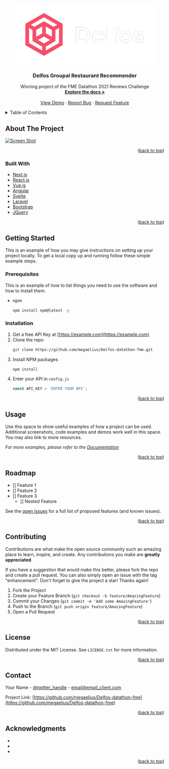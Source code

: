 <div id="top"></div>

<!-- PROJECT LOGO -->
<br />
<div align="center">
  <a href="https://github.com/megaelius/Delfos-datathon-fme">
    <img src="README_Images/logo2.png" alt="Logo">
  </a>

<h3 align="center">Delfos Groupal Restaurant Recommender</h3>

  <p align="center">
    Winning project of the FME Datathon 2021 Reviews Challenge
    <br />
    <a href="https://github.com/megaelius/Delfos-datathon-fme"><strong>Explore the docs »</strong></a>
    <br />
    <br />
    <a href="https://github.com/megaelius/Delfos-datathon-fme">View Demo</a>
    ·
    <a href="https://github.com/megaelius/Delfos-datathon-fme/issues">Report Bug</a>
    ·
    <a href="https://github.com/megaelius/Delfos-datathon-fme/pulls">Request Feature</a>
  </p>
</div>



<!-- TABLE OF CONTENTS -->
<details>
  <summary>Table of Contents</summary>
  <ol>
    <li>
      <a href="#about-the-project">About The Project</a>
      <ul>
        <li><a href="#built-with">Built With</a></li>
      </ul>
    </li>
    <li>
      <a href="#getting-started">Getting Started</a>
      <ul>
        <li><a href="#prerequisites">Prerequisites</a></li>
        <li><a href="#installation">Installation</a></li>
      </ul>
    </li>
    <li><a href="#usage">Usage</a></li>
    <li><a href="#roadmap">Roadmap</a></li>
    <li><a href="#contributing">Contributing</a></li>
    <li><a href="#license">License</a></li>
    <li><a href="#contact">Contact</a></li>
    <li><a href="#acknowledgments">Acknowledgments</a></li>
  </ol>
</details>



<!-- ABOUT THE PROJECT -->
## About The Project

[![Screen Shot][product-screenshot]](https://example.com)



<p align="right">(<a href="#top">back to top</a>)</p>



### Built With

* [Next.js](https://nextjs.org/)
* [React.js](https://reactjs.org/)
* [Vue.js](https://vuejs.org/)
* [Angular](https://angular.io/)
* [Svelte](https://svelte.dev/)
* [Laravel](https://laravel.com)
* [Bootstrap](https://getbootstrap.com)
* [JQuery](https://jquery.com)

<p align="right">(<a href="#top">back to top</a>)</p>



<!-- GETTING STARTED -->
## Getting Started

This is an example of how you may give instructions on setting up your project locally.
To get a local copy up and running follow these simple example steps.

### Prerequisites

This is an example of how to list things you need to use the software and how to install them.
* npm
  ```sh
  npm install npm@latest -g
  ```

### Installation

1. Get a free API Key at [https://example.com](https://example.com)
2. Clone the repo
   ```sh
   git clone https://github.com/megaelius/Delfos-datathon-fme.git
   ```
3. Install NPM packages
   ```sh
   npm install
   ```
4. Enter your API in `config.js`
   ```js
   const API_KEY = 'ENTER YOUR API';
   ```

<p align="right">(<a href="#top">back to top</a>)</p>



<!-- USAGE EXAMPLES -->
## Usage

Use this space to show useful examples of how a project can be used. Additional screenshots, code examples and demos work well in this space. You may also link to more resources.

_For more examples, please refer to the [Documentation](https://example.com)_

<p align="right">(<a href="#top">back to top</a>)</p>



<!-- ROADMAP -->
## Roadmap

- [] Feature 1
- [] Feature 2
- [] Feature 3
    - [] Nested Feature

See the [open issues](https://github.com/megaelius/Delfos-datathon-fme/issues) for a full list of proposed features (and known issues).

<p align="right">(<a href="#top">back to top</a>)</p>



<!-- CONTRIBUTING -->
## Contributing

Contributions are what make the open source community such an amazing place to learn, inspire, and create. Any contributions you make are **greatly appreciated**.

If you have a suggestion that would make this better, please fork the repo and create a pull request. You can also simply open an issue with the tag "enhancement".
Don't forget to give the project a star! Thanks again!

1. Fork the Project
2. Create your Feature Branch (`git checkout -b feature/AmazingFeature`)
3. Commit your Changes (`git commit -m 'Add some AmazingFeature'`)
4. Push to the Branch (`git push origin feature/AmazingFeature`)
5. Open a Pull Request

<p align="right">(<a href="#top">back to top</a>)</p>



<!-- LICENSE -->
## License

Distributed under the MIT License. See `LICENSE.txt` for more information.

<p align="right">(<a href="#top">back to top</a>)</p>



<!-- CONTACT -->
## Contact

Your Name - [@twitter_handle](https://twitter.com/twitter_handle) - email@email_client.com

Project Link: [https://github.com/megaelius/Delfos-datathon-fme](https://github.com/megaelius/Delfos-datathon-fme)

<p align="right">(<a href="#top">back to top</a>)</p>



<!-- ACKNOWLEDGMENTS -->
## Acknowledgments

* []()
* []()
* []()

<p align="right">(<a href="#top">back to top</a>)</p>



<!-- MARKDOWN LINKS & IMAGES -->
<!-- https://www.markdownguide.org/basic-syntax/#reference-style-links -->
[contributors-shield]: https://img.shields.io/github/contributors/megaelius/Delfos-datathon-fme.svg?style=for-the-badge
[contributors-url]: https://github.com/megaelius/Delfos-datathon-fme/graphs/contributors
[forks-shield]: https://img.shields.io/github/forks/megaelius/Delfos-datathon-fme.svg?style=for-the-badge
[forks-url]: https://github.com/megaelius/Delfos-datathon-fme/network/members
[stars-shield]: https://img.shields.io/github/stars/megaelius/Delfos-datathon-fme.svg?style=for-the-badge
[stars-url]: https://github.com/megaelius/Delfos-datathon-fme/stargazers
[issues-shield]: https://img.shields.io/github/issues/megaelius/Delfos-datathon-fme.svg?style=for-the-badge
[issues-url]: https://github.com/megaelius/Delfos-datathon-fme/issues
[license-shield]: https://img.shields.io/github/license/megaelius/Delfos-datathon-fme.svg?style=for-the-badge
[license-url]: https://github.com/megaelius/Delfos-datathon-fme/blob/master/LICENSE.txt
[linkedin-shield]: https://img.shields.io/badge/-LinkedIn-black.svg?style=for-the-badge&logo=linkedin&colorB=555
[linkedin-url]: https://linkedin.com/in/linkedin_username
[product-screenshot]: images/screenshot.png
